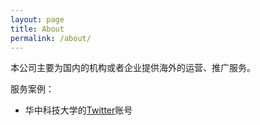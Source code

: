 ```yaml
---
layout: page
title: About
permalink: /about/
---
```


本公司主要为国内的机构或者企业提供海外的运营、推广服务。

服务案例：
* 华中科技大学的[Twitter](https://twitter.com/HuazhongUST)账号
